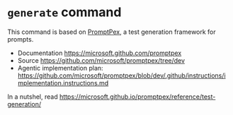 # `generate` command

This command is based on [PromptPex](https://github.com/microsoft/promptpex), a test generation framework for prompts.

- Documentation https://microsoft.github.com/promptpex
- Source https://github.com/microsoft/promptpex/tree/dev
- Agentic implementation plan: https://github.com/microsoft/promptpex/blob/dev/.github/instructions/implementation.instructions.md

In a nutshel, read https://microsoft.github.io/promptpex/reference/test-generation/

